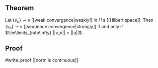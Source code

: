 ## Theorem
Let $\{v_n\} \rightharpoonup v$ [[weak convergence|weakly]] in $H$ a [[Hilbert space]]. Then $\{v_n\} \rightharpoonup v$ [[sequence convergence|strongly]] if and only if $\lim\limits_{n\to\infty} ||v_n|| = ||u||$. 
## Proof
#write_proof [[norm is continuous]] 